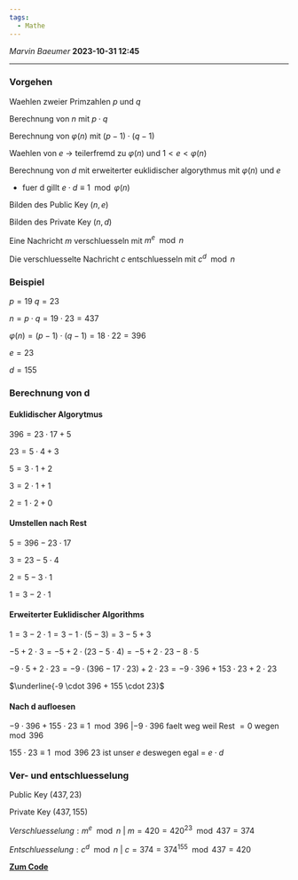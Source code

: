 ```yaml
---
tags:
  - Mathe
---
```

*Marvin Baeumer* **2023-10-31 12:45**

---
### **Vorgehen**
Waehlen zweier Primzahlen $p$ und $q$

Berechnung von $n$ mit $p \cdot q$

Berechnung von $\varphi(n)$ mit $(p − 1) \cdot (q − 1)$

Waehlen von $e$ $\rightarrow$ teilerfremd zu $\varphi(n)$ und $1 < e < \varphi(n)$

Berechnung von $d$ mit erweiterter euklidischer algorythmus mit $\varphi(n)$ und $e$
- fuer d gillt $e \cdot d \equiv 1 \mod \varphi(n)$

Bilden des Public Key $(n, e)$

Bilden des Private Key $(n, d)$

Eine Nachricht $m$ verschluesseln mit $m^{e} \mod n$

Die verschluesselte Nachricht $c$ entschluesseln mit $c^{d} \mod n$
### **Beispiel**
$p = 19 ~ q = 23$

$n = p \cdot q = 19 \cdot 23 = 437$

$\varphi(n) = (p - 1) \cdot (q - 1) = 18 \cdot 22 = 396$

$e = 23$

$d = 155$
### **Berechnung von d**
#### **Euklidischer Algorytmus**

$396 = 23 \cdot 17 + 5$

$23 = 5 \cdot 4 + 3$

$5 = 3 \cdot 1 + 2$

$3 = 2 \cdot 1 + 1$

$2 = 1 \cdot 2 + 0$
#### **Umstellen nach Rest**
$5 = 396 - 23 \cdot 17$

$3 = 23 - 5 \cdot 4$

$2 = 5 - 3 \cdot 1$

$1 = 3 - 2 \cdot 1$
#### **Erweiterter Euklidischer Algorithms**
$1 = 3 - 2 \cdot 1 = 3 - 1 \cdot (5 - 3) = 3 - 5 + 3$

$- 5 + 2 \cdot 3 = - 5 + 2 \cdot (23 - 5 \cdot 4) = - 5 + 2 \cdot 23 - 8 \cdot 5$

$-9 \cdot 5 + 2 \cdot 23 = - 9 \cdot (396 - 17 \cdot 23) + 2 \cdot 23 = -9 \cdot 396 + 153 \cdot 23 + 2 \cdot 23$

$\underline{-9 \cdot 396 + 155 \cdot 23}$
#### **Nach d aufloesen**
$-9 \cdot 396 + 155 \cdot 23 \equiv 1 \mod 396 ~ | -9 \cdot 396$ faelt weg weil Rest $= 0$ wegen $\mod 396$

$155 \cdot 23 \equiv 1 \mod 396 ~ 23$ ist unser $e$ deswegen egal = $e \cdot d$
### **Ver- und entschluesselung**
Public Key $(437, 23)$

Private Key $(437, 155)$

$Verschluesselung: m^e \mod n ~ | ~ m = 420 = 420^{23} \mod 437 = 374$

$Entschluesselung: c^d \mod n ~ | ~ c = 374 = 374^{155} \mod 437 = 420$

**[Zum Code](5%20RSA%20Verfahren)**